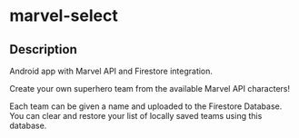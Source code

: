 # marvel-select
## Description
Android app with Marvel API and Firestore integration.

Create your own superhero team from the available Marvel API characters!

Each team can be given a name and uploaded to the Firestore Database. You can clear and restore your list of locally saved teams using this database.
